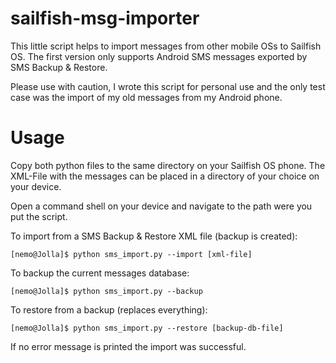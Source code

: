 # sailfish-msg-importer
This little script helps to import messages from other mobile OSs to Sailfish OS. The first version only supports Android SMS messages exported by SMS Backup &amp; Restore.


Please use with caution, I wrote this script for personal use and the only test case was the import of my old messages from my Android phone.
# Usage

Copy both python files to the same directory on your Sailfish OS phone. The XML-File with the messages can be placed in a directory of your choice on your device.

Open a command shell on your device and navigate to the path were you put the script.

To import from a SMS Backup & Restore XML file (backup is created):

    [nemo@Jolla]$ python sms_import.py --import [xml-file]
    
To backup the current messages database:

    [nemo@Jolla]$ python sms_import.py --backup
    
To restore from a backup (replaces everything):

    [nemo@Jolla]$ python sms_import.py --restore [backup-db-file]

If no error message is printed the import was successful.
